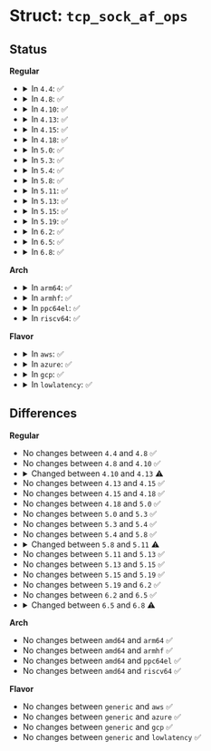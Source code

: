 # Struct: <code>tcp_sock_af_ops</code>

## Status
<b>Regular</b>
<ul>
<li>
<details>
<summary>In <code>4.4</code>: ✅</summary>

```c
struct tcp_sock_af_ops {
    struct tcp_md5sig_key * (*md5_lookup)(const struct sock *, const struct sock *);
    int (*calc_md5_hash)(char *, const struct tcp_md5sig_key *, const struct sock *, const struct sk_buff *);
    int (*md5_parse)(struct sock *, char *, int);
};
```
</details>
</li>
<li>
<details>
<summary>In <code>4.8</code>: ✅</summary>

```c
struct tcp_sock_af_ops {
    struct tcp_md5sig_key * (*md5_lookup)(const struct sock *, const struct sock *);
    int (*calc_md5_hash)(char *, const struct tcp_md5sig_key *, const struct sock *, const struct sk_buff *);
    int (*md5_parse)(struct sock *, char *, int);
};
```
</details>
</li>
<li>
<details>
<summary>In <code>4.10</code>: ✅</summary>

```c
struct tcp_sock_af_ops {
    struct tcp_md5sig_key * (*md5_lookup)(const struct sock *, const struct sock *);
    int (*calc_md5_hash)(char *, const struct tcp_md5sig_key *, const struct sock *, const struct sk_buff *);
    int (*md5_parse)(struct sock *, char *, int);
};
```
</details>
</li>
<li>
<details>
<summary>In <code>4.13</code>: ✅</summary>

```c
struct tcp_sock_af_ops {
    struct tcp_md5sig_key * (*md5_lookup)(const struct sock *, const struct sock *);
    int (*calc_md5_hash)(char *, const struct tcp_md5sig_key *, const struct sock *, const struct sk_buff *);
    int (*md5_parse)(struct sock *, int, char *, int);
};
```
</details>
</li>
<li>
<details>
<summary>In <code>4.15</code>: ✅</summary>

```c
struct tcp_sock_af_ops {
    struct tcp_md5sig_key * (*md5_lookup)(const struct sock *, const struct sock *);
    int (*calc_md5_hash)(char *, const struct tcp_md5sig_key *, const struct sock *, const struct sk_buff *);
    int (*md5_parse)(struct sock *, int, char *, int);
};
```
</details>
</li>
<li>
<details>
<summary>In <code>4.18</code>: ✅</summary>

```c
struct tcp_sock_af_ops {
    struct tcp_md5sig_key * (*md5_lookup)(const struct sock *, const struct sock *);
    int (*calc_md5_hash)(char *, const struct tcp_md5sig_key *, const struct sock *, const struct sk_buff *);
    int (*md5_parse)(struct sock *, int, char *, int);
};
```
</details>
</li>
<li>
<details>
<summary>In <code>5.0</code>: ✅</summary>

```c
struct tcp_sock_af_ops {
    struct tcp_md5sig_key * (*md5_lookup)(const struct sock *, const struct sock *);
    int (*calc_md5_hash)(char *, const struct tcp_md5sig_key *, const struct sock *, const struct sk_buff *);
    int (*md5_parse)(struct sock *, int, char *, int);
};
```
</details>
</li>
<li>
<details>
<summary>In <code>5.3</code>: ✅</summary>

```c
struct tcp_sock_af_ops {
    struct tcp_md5sig_key * (*md5_lookup)(const struct sock *, const struct sock *);
    int (*calc_md5_hash)(char *, const struct tcp_md5sig_key *, const struct sock *, const struct sk_buff *);
    int (*md5_parse)(struct sock *, int, char *, int);
};
```
</details>
</li>
<li>
<details>
<summary>In <code>5.4</code>: ✅</summary>

```c
struct tcp_sock_af_ops {
    struct tcp_md5sig_key * (*md5_lookup)(const struct sock *, const struct sock *);
    int (*calc_md5_hash)(char *, const struct tcp_md5sig_key *, const struct sock *, const struct sk_buff *);
    int (*md5_parse)(struct sock *, int, char *, int);
};
```
</details>
</li>
<li>
<details>
<summary>In <code>5.8</code>: ✅</summary>

```c
struct tcp_sock_af_ops {
    struct tcp_md5sig_key * (*md5_lookup)(const struct sock *, const struct sock *);
    int (*calc_md5_hash)(char *, const struct tcp_md5sig_key *, const struct sock *, const struct sk_buff *);
    int (*md5_parse)(struct sock *, int, char *, int);
};
```
</details>
</li>
<li>
<details>
<summary>In <code>5.11</code>: ✅</summary>

```c
struct tcp_sock_af_ops {
    struct tcp_md5sig_key * (*md5_lookup)(const struct sock *, const struct sock *);
    int (*calc_md5_hash)(char *, const struct tcp_md5sig_key *, const struct sock *, const struct sk_buff *);
    int (*md5_parse)(struct sock *, int, sockptr_t, int);
};
```
</details>
</li>
<li>
<details>
<summary>In <code>5.13</code>: ✅</summary>

```c
struct tcp_sock_af_ops {
    struct tcp_md5sig_key * (*md5_lookup)(const struct sock *, const struct sock *);
    int (*calc_md5_hash)(char *, const struct tcp_md5sig_key *, const struct sock *, const struct sk_buff *);
    int (*md5_parse)(struct sock *, int, sockptr_t, int);
};
```
</details>
</li>
<li>
<details>
<summary>In <code>5.15</code>: ✅</summary>

```c
struct tcp_sock_af_ops {
    struct tcp_md5sig_key * (*md5_lookup)(const struct sock *, const struct sock *);
    int (*calc_md5_hash)(char *, const struct tcp_md5sig_key *, const struct sock *, const struct sk_buff *);
    int (*md5_parse)(struct sock *, int, sockptr_t, int);
};
```
</details>
</li>
<li>
<details>
<summary>In <code>5.19</code>: ✅</summary>

```c
struct tcp_sock_af_ops {
    struct tcp_md5sig_key * (*md5_lookup)(const struct sock *, const struct sock *);
    int (*calc_md5_hash)(char *, const struct tcp_md5sig_key *, const struct sock *, const struct sk_buff *);
    int (*md5_parse)(struct sock *, int, sockptr_t, int);
};
```
</details>
</li>
<li>
<details>
<summary>In <code>6.2</code>: ✅</summary>

```c
struct tcp_sock_af_ops {
    struct tcp_md5sig_key * (*md5_lookup)(const struct sock *, const struct sock *);
    int (*calc_md5_hash)(char *, const struct tcp_md5sig_key *, const struct sock *, const struct sk_buff *);
    int (*md5_parse)(struct sock *, int, sockptr_t, int);
};
```
</details>
</li>
<li>
<details>
<summary>In <code>6.5</code>: ✅</summary>

```c
struct tcp_sock_af_ops {
    struct tcp_md5sig_key * (*md5_lookup)(const struct sock *, const struct sock *);
    int (*calc_md5_hash)(char *, const struct tcp_md5sig_key *, const struct sock *, const struct sk_buff *);
    int (*md5_parse)(struct sock *, int, sockptr_t, int);
};
```
</details>
</li>
<li>
<details>
<summary>In <code>6.8</code>: ✅</summary>

```c
struct tcp_sock_af_ops {
    struct tcp_md5sig_key * (*md5_lookup)(const struct sock *, const struct sock *);
    int (*calc_md5_hash)(char *, const struct tcp_md5sig_key *, const struct sock *, const struct sk_buff *);
    int (*md5_parse)(struct sock *, int, sockptr_t, int);
    int (*ao_parse)(struct sock *, int, sockptr_t, int);
    struct tcp_ao_key * (*ao_lookup)(const struct sock *, struct sock *, int, int);
    int (*ao_calc_key_sk)(struct tcp_ao_key *, u8 *, const struct sock *, __be32, __be32, bool);
    int (*calc_ao_hash)(char *, struct tcp_ao_key *, const struct sock *, const struct sk_buff *, const u8 *, int, u32);
};
```
</details>
</li>
</ul>
<b>Arch</b>
<ul>
<li>
<details>
<summary>In <code>arm64</code>: ✅</summary>

```c
struct tcp_sock_af_ops {
    struct tcp_md5sig_key * (*md5_lookup)(const struct sock *, const struct sock *);
    int (*calc_md5_hash)(char *, const struct tcp_md5sig_key *, const struct sock *, const struct sk_buff *);
    int (*md5_parse)(struct sock *, int, char *, int);
};
```
</details>
</li>
<li>
<details>
<summary>In <code>armhf</code>: ✅</summary>

```c
struct tcp_sock_af_ops {
    struct tcp_md5sig_key * (*md5_lookup)(const struct sock *, const struct sock *);
    int (*calc_md5_hash)(char *, const struct tcp_md5sig_key *, const struct sock *, const struct sk_buff *);
    int (*md5_parse)(struct sock *, int, char *, int);
};
```
</details>
</li>
<li>
<details>
<summary>In <code>ppc64el</code>: ✅</summary>

```c
struct tcp_sock_af_ops {
    struct tcp_md5sig_key * (*md5_lookup)(const struct sock *, const struct sock *);
    int (*calc_md5_hash)(char *, const struct tcp_md5sig_key *, const struct sock *, const struct sk_buff *);
    int (*md5_parse)(struct sock *, int, char *, int);
};
```
</details>
</li>
<li>
<details>
<summary>In <code>riscv64</code>: ✅</summary>

```c
struct tcp_sock_af_ops {
    struct tcp_md5sig_key * (*md5_lookup)(const struct sock *, const struct sock *);
    int (*calc_md5_hash)(char *, const struct tcp_md5sig_key *, const struct sock *, const struct sk_buff *);
    int (*md5_parse)(struct sock *, int, char *, int);
};
```
</details>
</li>
</ul>
<b>Flavor</b>
<ul>
<li>
<details>
<summary>In <code>aws</code>: ✅</summary>

```c
struct tcp_sock_af_ops {
    struct tcp_md5sig_key * (*md5_lookup)(const struct sock *, const struct sock *);
    int (*calc_md5_hash)(char *, const struct tcp_md5sig_key *, const struct sock *, const struct sk_buff *);
    int (*md5_parse)(struct sock *, int, char *, int);
};
```
</details>
</li>
<li>
<details>
<summary>In <code>azure</code>: ✅</summary>

```c
struct tcp_sock_af_ops {
    struct tcp_md5sig_key * (*md5_lookup)(const struct sock *, const struct sock *);
    int (*calc_md5_hash)(char *, const struct tcp_md5sig_key *, const struct sock *, const struct sk_buff *);
    int (*md5_parse)(struct sock *, int, char *, int);
};
```
</details>
</li>
<li>
<details>
<summary>In <code>gcp</code>: ✅</summary>

```c
struct tcp_sock_af_ops {
    struct tcp_md5sig_key * (*md5_lookup)(const struct sock *, const struct sock *);
    int (*calc_md5_hash)(char *, const struct tcp_md5sig_key *, const struct sock *, const struct sk_buff *);
    int (*md5_parse)(struct sock *, int, char *, int);
};
```
</details>
</li>
<li>
<details>
<summary>In <code>lowlatency</code>: ✅</summary>

```c
struct tcp_sock_af_ops {
    struct tcp_md5sig_key * (*md5_lookup)(const struct sock *, const struct sock *);
    int (*calc_md5_hash)(char *, const struct tcp_md5sig_key *, const struct sock *, const struct sk_buff *);
    int (*md5_parse)(struct sock *, int, char *, int);
};
```
</details>
</li>
</ul>

## Differences
<b>Regular</b>
<ul>
<li>
No changes between <code>4.4</code> and <code>4.8</code> ✅
</li>
<li>
No changes between <code>4.8</code> and <code>4.10</code> ✅
</li>
<li>
<details>
<summary>Changed between <code>4.10</code> and <code>4.13</code> ⚠️</summary>
<ul>
<li>
<b>Field type changed. </b>
<code>int (*md5_parse)(struct sock *, char *, int)</code> ➡️ <code>int (*md5_parse)(struct sock *, int, char *, int)</code>
</li>
</ul>
</details>
</li>
<li>
No changes between <code>4.13</code> and <code>4.15</code> ✅
</li>
<li>
No changes between <code>4.15</code> and <code>4.18</code> ✅
</li>
<li>
No changes between <code>4.18</code> and <code>5.0</code> ✅
</li>
<li>
No changes between <code>5.0</code> and <code>5.3</code> ✅
</li>
<li>
No changes between <code>5.3</code> and <code>5.4</code> ✅
</li>
<li>
No changes between <code>5.4</code> and <code>5.8</code> ✅
</li>
<li>
<details>
<summary>Changed between <code>5.8</code> and <code>5.11</code> ⚠️</summary>
<ul>
<li>
<b>Field type changed. </b>
<code>int (*md5_parse)(struct sock *, int, char *, int)</code> ➡️ <code>int (*md5_parse)(struct sock *, int, sockptr_t, int)</code>
</li>
</ul>
</details>
</li>
<li>
No changes between <code>5.11</code> and <code>5.13</code> ✅
</li>
<li>
No changes between <code>5.13</code> and <code>5.15</code> ✅
</li>
<li>
No changes between <code>5.15</code> and <code>5.19</code> ✅
</li>
<li>
No changes between <code>5.19</code> and <code>6.2</code> ✅
</li>
<li>
No changes between <code>6.2</code> and <code>6.5</code> ✅
</li>
<li>
<details>
<summary>Changed between <code>6.5</code> and <code>6.8</code> ⚠️</summary>
<ul>
<li>
<b>Field added. </b>
<code>int (*ao_parse)(struct sock *, int, sockptr_t, int)</code>
</li>
<li>
<b>Field added. </b>
<code>struct tcp_ao_key * (*ao_lookup)(const struct sock *, struct sock *, int, int)</code>
</li>
<li>
<b>Field added. </b>
<code>int (*ao_calc_key_sk)(struct tcp_ao_key *, u8 *, const struct sock *, __be32, __be32, bool)</code>
</li>
<li>
<b>Field added. </b>
<code>int (*calc_ao_hash)(char *, struct tcp_ao_key *, const struct sock *, const struct sk_buff *, const u8 *, int, u32)</code>
</li>
</ul>
</details>
</li>
</ul>
<b>Arch</b>
<ul>
<li>
No changes between <code>amd64</code> and <code>arm64</code> ✅
</li>
<li>
No changes between <code>amd64</code> and <code>armhf</code> ✅
</li>
<li>
No changes between <code>amd64</code> and <code>ppc64el</code> ✅
</li>
<li>
No changes between <code>amd64</code> and <code>riscv64</code> ✅
</li>
</ul>
<b>Flavor</b>
<ul>
<li>
No changes between <code>generic</code> and <code>aws</code> ✅
</li>
<li>
No changes between <code>generic</code> and <code>azure</code> ✅
</li>
<li>
No changes between <code>generic</code> and <code>gcp</code> ✅
</li>
<li>
No changes between <code>generic</code> and <code>lowlatency</code> ✅
</li>
</ul>
